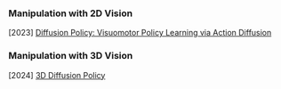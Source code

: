 ### Manipulation with 2D Vision

[2023] [Diffusion Policy: Visuomotor Policy Learning via Action Diffusion](https://arxiv.org/abs/2303.04137)



### Manipulation with 3D Vision

[2024] [3D Diffusion Policy](https://arxiv.org/abs/2403.03954)
